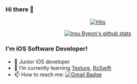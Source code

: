 ### Hi there 👋

<div align=center>

[![Hits](https://hits.seeyoufarm.com/api/count/incr/badge.svg?url=https%3A%2F%2Fgithub.com%2Fchorim)](https://hits.seeyoufarm.com) 

[![Insu Byeon's github stats](https://github-readme-stats.vercel.app/api?username=chorim)](https://github.com/chorim)

</div>

### I'm iOS Software Developer! 
- 👀 Junior iOS developer
- 🌱 I’m currently learning [Texture](https://github.com/TextureGroup/Texture), [RxSwift](https://github.com/ReactiveX/RxSwift)
- 📫 How to reach me: [![Gmail Badge](https://img.shields.io/badge/Gmail-d14836?style=flat-square&logo=Gmail&logoColor=white&link=mailto:insu@insu.party)](mailto:insu@insu.party)

<!--
### Interest
- ✨ TypeScript
- 🤣 Unit Testing
- 🛠 Code Refactoring
-->

